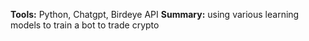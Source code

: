 **Tools:** Python, Chatgpt, Birdeye API
**Summary:** using various learning models to train a bot to trade crypto  
